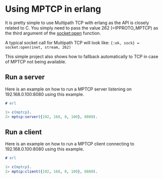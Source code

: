 # Using MPTCP in erlang

It is pretty simple to use Multipath TCP with erlang as the API is closely related to C. You simply need to pass the value 262 (=IPPROTO_MPTCP) as the third argument of the [socket:open](https://www.erlang.org/doc/apps/kernel/socket.html#open/3) function.

A typical socket call for Multipath TCP will look like: `{:ok, sock} = socket:open(inet, stream, 262)`

This simple project also shows how to fallback automatically to TCP in case of MPTCP not being available.

## Run a server

Here is an example on how to run a MPTCP server listening on 192.168.0.100:8080 using this example.

```erl
# erl

1> c(mptcp).
2> mptcp:server({192, 168, 0, 100}, 8080).
```

## Run a client

Here is an example on how to run a MPTCP client connecting to 192.168.0.100:8080 using this example.

```erl
# erl

1> c(mptcp).
2> mptcp:client({192, 168, 0, 100}, 8080).
```